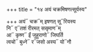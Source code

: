 +++
title = "१४ अयं चक्रमिषणत्सूर्यस्य"

+++
अयं᳓ चक्र᳓म् इषणत् सू᳓रियस्य  
नि᳓ ए᳓तशं रीरमत् ससृमाण᳓म्  
आ᳓ कृष्ण᳓ ईं जुहुराणो᳓ जिघर्ति  
त्वचो᳓ बुध्ने᳓ र᳓जसो अस्य᳓ यो᳓नौ